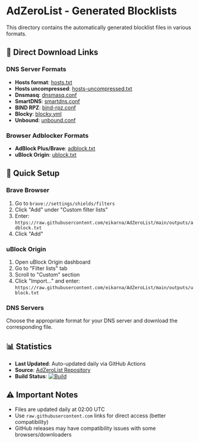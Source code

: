 # AdZeroList - Generated Blocklists

This directory contains the automatically generated blocklist files in various formats.

## 🔗 Direct Download Links

### DNS Server Formats
- **Hosts format**: [hosts.txt](https://raw.githubusercontent.com/eikarna/AdZeroList/main/outputs/hosts.txt)
- **Hosts uncompressed**: [hosts-uncompressed.txt](https://raw.githubusercontent.com/eikarna/AdZeroList/main/outputs/hosts-uncompressed.txt)
- **Dnsmasq**: [dnsmasq.conf](https://raw.githubusercontent.com/eikarna/AdZeroList/main/outputs/dnsmasq.conf)
- **SmartDNS**: [smartdns.conf](https://raw.githubusercontent.com/eikarna/AdZeroList/main/outputs/smartdns.conf)
- **BIND RPZ**: [bind-rpz.conf](https://raw.githubusercontent.com/eikarna/AdZeroList/main/outputs/bind-rpz.conf)
- **Blocky**: [blocky.yml](https://raw.githubusercontent.com/eikarna/AdZeroList/main/outputs/blocky.yml)
- **Unbound**: [unbound.conf](https://raw.githubusercontent.com/eikarna/AdZeroList/main/outputs/unbound.conf)

### Browser Adblocker Formats
- **AdBlock Plus/Brave**: [adblock.txt](https://raw.githubusercontent.com/eikarna/AdZeroList/main/outputs/adblock.txt)
- **uBlock Origin**: [ublock.txt](https://raw.githubusercontent.com/eikarna/AdZeroList/main/outputs/ublock.txt)

## 🚀 Quick Setup

### Brave Browser
1. Go to `brave://settings/shields/filters`
2. Click "Add" under "Custom filter lists"
3. Enter: `https://raw.githubusercontent.com/eikarna/AdZeroList/main/outputs/adblock.txt`
4. Click "Add"

### uBlock Origin
1. Open uBlock Origin dashboard
2. Go to "Filter lists" tab
3. Scroll to "Custom" section
4. Click "Import..." and enter: `https://raw.githubusercontent.com/eikarna/AdZeroList/main/outputs/ublock.txt`

### DNS Servers
Choose the appropriate format for your DNS server and download the corresponding file.

## 📊 Statistics
- **Last Updated**: Auto-updated daily via GitHub Actions
- **Source**: [AdZeroList Repository](https://github.com/eikarna/AdZeroList)
- **Build Status**: [![Build](https://github.com/eikarna/AdZeroList/actions/workflows/build.yml/badge.svg)](https://github.com/eikarna/AdZeroList/actions/workflows/build.yml)

## ⚠️ Important Notes
- Files are updated daily at 02:00 UTC
- Use `raw.githubusercontent.com` links for direct access (better compatibility)
- GitHub releases may have compatibility issues with some browsers/downloaders
